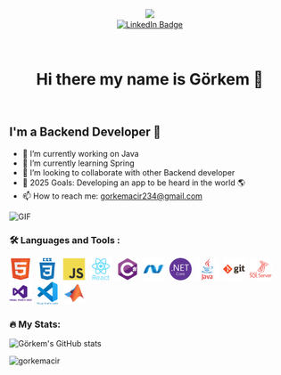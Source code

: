 <div id="header" align="center">
  <img src="https://media.giphy.com/media/M9gbBd9nbDrOTu1Mqx/giphy.gif" width="100"/>
<div/>

  
  
<div id="badges" align="center">
  <a href="https://www.linkedin.com/in/gorkemacir">
    <img src="https://img.shields.io/badge/LinkedIn-blue?style=for-the-badge&logo=linkedin&logoColor=white" alt="LinkedIn Badge"/>
  </a>
  <br>
    <img align="center" src="https://komarev.com/ghpvc/?username=gorkemacir&style=flat-square&color=blue" alt=""/> 
  <br/>
  <br>
  <h1>
  Hi there my name is Görkem 👋
  </h1>
  <br/>
<div/>
  
  
  
<div align="left">
  
## I'm a Backend Developer 🚀

- 🔭 I’m currently working on Java
- 🌱 I’m currently learning Spring
- 👯 I’m looking to collaborate with other Backend developer 
- 🥅 2025 Goals: Developing an app to be heard in the world 🌎 
- 📫 How to reach me: gorkemacir234@gmail.com
<div/>
  
  
  
 <div>
<img alt="GIF" src="https://www.pixron.com/assets/img/webdesign.gif" width="500" height="320" />
 <div/>
    
   
    
  ### 🛠️ Languages and Tools :
  <div>
  
  <img src="https://github.com/devicons/devicon/blob/master/icons/html5/html5-original.svg" title="HTML5" alt="HTML" width="40" height="40"/>&nbsp;
  <img src="https://github.com/devicons/devicon/blob/master/icons/css3/css3-plain-wordmark.svg"  title="CSS3" alt="CSS" width="40" height="40"/>&nbsp;
  <img src="https://github.com/devicons/devicon/blob/master/icons/javascript/javascript-original.svg" title="JavaScript" alt="JavaScript" width="40" height="40"/>&nbsp;
  <img src="https://github.com/devicons/devicon/blob/master/icons/react/react-original-wordmark.svg" title="React" alt="React" width="40" height="40"/>&nbsp;
  <img src="https://github.com/devicons/devicon/blob/master/icons/csharp/csharp-original.svg" title="Csharp" alt="Csharp" width="40" height="40"/>&nbsp;
  <img src="https://github.com/devicons/devicon/blob/master/icons/dot-net/dot-net-original.svg" title="Dotnet" alt="Dotnet" width="40" height="40"/>&nbsp;
  <img src="https://github.com/devicons/devicon/blob/master/icons/dotnetcore/dotnetcore-original.svg" title="Dotnetcore" alt="Dotnetcore" width="40" height="40"/>&nbsp;
  <img src="https://github.com/devicons/devicon/blob/master/icons/java/java-original-wordmark.svg" title="Java" alt="Java" width="40" height="40"/>&nbsp;
  <img src="https://github.com/devicons/devicon/blob/master/icons/git/git-original-wordmark.svg" title="Git" alt="Git" width="40" height="40"/>&nbsp;
  <img src="https://github.com/devicons/devicon/blob/master/icons/microsoftsqlserver/microsoftsqlserver-plain-wordmark.svg" title="MsSql" alt="MSSQL" width="40" height="40"/>&nbsp;
  <img src="https://github.com/devicons/devicon/blob/master/icons/visualstudio/visualstudio-plain-wordmark.svg" title="Visual Studio" alt="Visual Studio" width="40" height="40"/>&nbsp;
  <img src="https://github.com/devicons/devicon/blob/master/icons/vscode/vscode-original-wordmark.svg" title="VsCode" alt="VsCode" width="40" height="40"/>&nbsp;
  <img src="https://github.com/devicons/devicon/blob/master/icons/matlab/matlab-original.svg" title="Matlab" alt="Matlab" width="40" height="40"/>&nbsp; 
  </div>
    
   
  
  ### 🔥 My Stats:
 ![Görkem's GitHub stats](https://github-readme-stats.vercel.app/api?username=gorkemacir&show_icons=true&theme=radical&count_private=true)
   <p><img align="left" src="https://github-readme-stats.vercel.app/api/top-langs?username=gorkemacir&show_icons=true&theme=radical&locale=en&layout=compact" alt="gorkemacir"  width="40%" /></p>
 
 
